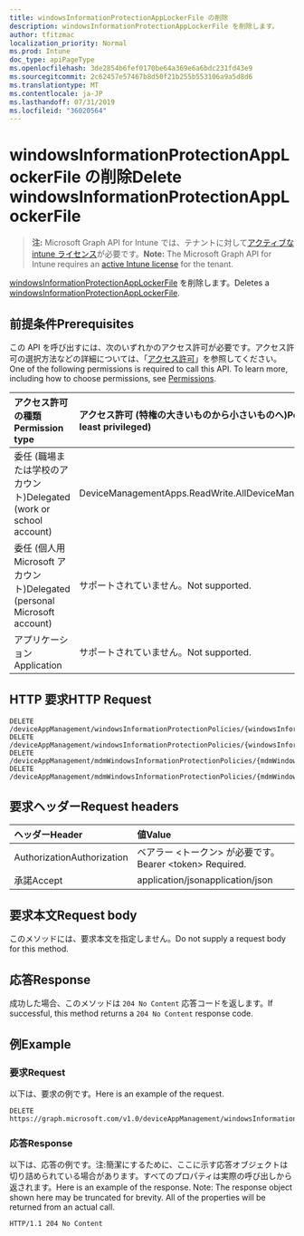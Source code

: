 ```yaml
---
title: windowsInformationProtectionAppLockerFile の削除
description: windowsInformationProtectionAppLockerFile を削除します。
author: tfitzmac
localization_priority: Normal
ms.prod: Intune
doc_type: apiPageType
ms.openlocfilehash: 3de2854b6fef0170be64a369e6a6bdc231fd43e9
ms.sourcegitcommit: 2c62457e57467b8d50f21b255b553106a9a5d8d6
ms.translationtype: MT
ms.contentlocale: ja-JP
ms.lasthandoff: 07/31/2019
ms.locfileid: "36020564"
---
```

# <a name="delete-windowsinformationprotectionapplockerfile"></a><span data-ttu-id="b68de-103">windowsInformationProtectionAppLockerFile の削除</span><span class="sxs-lookup"><span data-stu-id="b68de-103">Delete windowsInformationProtectionAppLockerFile</span></span>

> <span data-ttu-id="b68de-104">**注:** Microsoft Graph API for Intune では、テナントに対して[アクティブな intune ライセンス](https://go.microsoft.com/fwlink/?linkid=839381)が必要です。</span><span class="sxs-lookup"><span data-stu-id="b68de-104">**Note:** The Microsoft Graph API for Intune requires an [active Intune license](https://go.microsoft.com/fwlink/?linkid=839381) for the tenant.</span></span>

<span data-ttu-id="b68de-105">[windowsInformationProtectionAppLockerFile](../resources/intune-mam-windowsinformationprotectionapplockerfile.md) を削除します。</span><span class="sxs-lookup"><span data-stu-id="b68de-105">Deletes a [windowsInformationProtectionAppLockerFile](../resources/intune-mam-windowsinformationprotectionapplockerfile.md).</span></span>

## <a name="prerequisites"></a><span data-ttu-id="b68de-106">前提条件</span><span class="sxs-lookup"><span data-stu-id="b68de-106">Prerequisites</span></span>
<span data-ttu-id="b68de-p101">この API を呼び出すには、次のいずれかのアクセス許可が必要です。アクセス許可の選択方法などの詳細については、「[アクセス許可](/graph/permissions-reference)」を参照してください。</span><span class="sxs-lookup"><span data-stu-id="b68de-p101">One of the following permissions is required to call this API. To learn more, including how to choose permissions, see [Permissions](/graph/permissions-reference).</span></span>

|<span data-ttu-id="b68de-109">アクセス許可の種類</span><span class="sxs-lookup"><span data-stu-id="b68de-109">Permission type</span></span>|<span data-ttu-id="b68de-110">アクセス許可 (特権の大きいものから小さいものへ)</span><span class="sxs-lookup"><span data-stu-id="b68de-110">Permissions (from most to least privileged)</span></span>|
|:---|:---|
|<span data-ttu-id="b68de-111">委任 (職場または学校のアカウント)</span><span class="sxs-lookup"><span data-stu-id="b68de-111">Delegated (work or school account)</span></span>|<span data-ttu-id="b68de-112">DeviceManagementApps.ReadWrite.All</span><span class="sxs-lookup"><span data-stu-id="b68de-112">DeviceManagementApps.ReadWrite.All</span></span>|
|<span data-ttu-id="b68de-113">委任 (個人用 Microsoft アカウント)</span><span class="sxs-lookup"><span data-stu-id="b68de-113">Delegated (personal Microsoft account)</span></span>|<span data-ttu-id="b68de-114">サポートされていません。</span><span class="sxs-lookup"><span data-stu-id="b68de-114">Not supported.</span></span>|
|<span data-ttu-id="b68de-115">アプリケーション</span><span class="sxs-lookup"><span data-stu-id="b68de-115">Application</span></span>|<span data-ttu-id="b68de-116">サポートされていません。</span><span class="sxs-lookup"><span data-stu-id="b68de-116">Not supported.</span></span>|

## <a name="http-request"></a><span data-ttu-id="b68de-117">HTTP 要求</span><span class="sxs-lookup"><span data-stu-id="b68de-117">HTTP Request</span></span>
<!-- {
  "blockType": "ignored"
}
-->
``` http
DELETE /deviceAppManagement/windowsInformationProtectionPolicies/{windowsInformationProtectionPolicyId}/exemptAppLockerFiles/{windowsInformationProtectionAppLockerFileId}
DELETE /deviceAppManagement/windowsInformationProtectionPolicies/{windowsInformationProtectionPolicyId}/protectedAppLockerFiles/{windowsInformationProtectionAppLockerFileId}
DELETE /deviceAppManagement/mdmWindowsInformationProtectionPolicies/{mdmWindowsInformationProtectionPolicyId}/exemptAppLockerFiles/{windowsInformationProtectionAppLockerFileId}
DELETE /deviceAppManagement/mdmWindowsInformationProtectionPolicies/{mdmWindowsInformationProtectionPolicyId}/protectedAppLockerFiles/{windowsInformationProtectionAppLockerFileId}
```

## <a name="request-headers"></a><span data-ttu-id="b68de-118">要求ヘッダー</span><span class="sxs-lookup"><span data-stu-id="b68de-118">Request headers</span></span>
|<span data-ttu-id="b68de-119">ヘッダー</span><span class="sxs-lookup"><span data-stu-id="b68de-119">Header</span></span>|<span data-ttu-id="b68de-120">値</span><span class="sxs-lookup"><span data-stu-id="b68de-120">Value</span></span>|
|:---|:---|
|<span data-ttu-id="b68de-121">Authorization</span><span class="sxs-lookup"><span data-stu-id="b68de-121">Authorization</span></span>|<span data-ttu-id="b68de-122">ベアラー &lt;トークン&gt; が必要です。</span><span class="sxs-lookup"><span data-stu-id="b68de-122">Bearer &lt;token&gt; Required.</span></span>|
|<span data-ttu-id="b68de-123">承諾</span><span class="sxs-lookup"><span data-stu-id="b68de-123">Accept</span></span>|<span data-ttu-id="b68de-124">application/json</span><span class="sxs-lookup"><span data-stu-id="b68de-124">application/json</span></span>|

## <a name="request-body"></a><span data-ttu-id="b68de-125">要求本文</span><span class="sxs-lookup"><span data-stu-id="b68de-125">Request body</span></span>
<span data-ttu-id="b68de-126">このメソッドには、要求本文を指定しません。</span><span class="sxs-lookup"><span data-stu-id="b68de-126">Do not supply a request body for this method.</span></span>

## <a name="response"></a><span data-ttu-id="b68de-127">応答</span><span class="sxs-lookup"><span data-stu-id="b68de-127">Response</span></span>
<span data-ttu-id="b68de-128">成功した場合、このメソッドは `204 No Content` 応答コードを返します。</span><span class="sxs-lookup"><span data-stu-id="b68de-128">If successful, this method returns a `204 No Content` response code.</span></span>

## <a name="example"></a><span data-ttu-id="b68de-129">例</span><span class="sxs-lookup"><span data-stu-id="b68de-129">Example</span></span>

### <a name="request"></a><span data-ttu-id="b68de-130">要求</span><span class="sxs-lookup"><span data-stu-id="b68de-130">Request</span></span>
<span data-ttu-id="b68de-131">以下は、要求の例です。</span><span class="sxs-lookup"><span data-stu-id="b68de-131">Here is an example of the request.</span></span>
``` http
DELETE https://graph.microsoft.com/v1.0/deviceAppManagement/windowsInformationProtectionPolicies/{windowsInformationProtectionPolicyId}/exemptAppLockerFiles/{windowsInformationProtectionAppLockerFileId}
```

### <a name="response"></a><span data-ttu-id="b68de-132">応答</span><span class="sxs-lookup"><span data-stu-id="b68de-132">Response</span></span>
<span data-ttu-id="b68de-p102">以下は、応答の例です。注:簡潔にするために、ここに示す応答オブジェクトは切り詰められている場合があります。すべてのプロパティは実際の呼び出しから返されます。</span><span class="sxs-lookup"><span data-stu-id="b68de-p102">Here is an example of the response. Note: The response object shown here may be truncated for brevity. All of the properties will be returned from an actual call.</span></span>
``` http
HTTP/1.1 204 No Content
```



